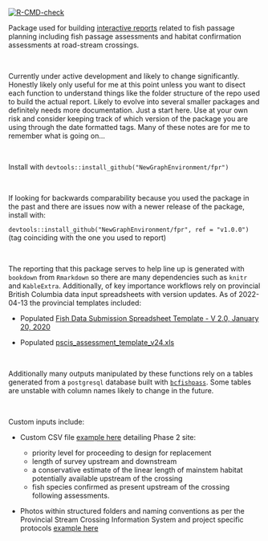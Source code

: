 <!-- badges: start -->
[![R-CMD-check](https://github.com/NewGraphEnvironment/fpr/actions/workflows/R-CMD-check.yaml/badge.svg)](https://github.com/NewGraphEnvironment/fpr/actions/workflows/R-CMD-check.yaml)
<!-- badges: end -->


Package used for building [interactive reports]((https://newgraphenvironment.github.io/fish_passage_skeena_2021_reporting/)) related to fish passage planning including fish passage assessments and habitat confirmation assessments at road-stream crossings.  

<br>

Currently under active development and likely to change significantly. Honestly likely only useful for me at this point unless you want to disect each function to understand things like the folder structure of the repo used to build the actual report. Likely to evolve into several smaller packages and definitely needs more documentation.  Just a start here.  Use at your own risk and consider keeping track of which version of the package you are using through the date formatted tags. Many of these notes are for me to remember what is going on...

<br>

Install with `devtools::install_github("NewGraphEnvironment/fpr")`

<br>

If looking for backwards comparability because you used the package in the past and there are issues now with a newer release of the package, install with:

`devtools::install_github("NewGraphEnvironment/fpr", ref = "v1.0.0")` (tag coinciding with the one you used to report)

<br>

The reporting that this package serves to help line up is generated with `bookdown` from `Rmarkdown` so there are many dependencies such as `knitr` and `KableExtra`. Additionally, of key importance workflows rely on provincial British Columbia data input spreadsheets with version updates.  As of 2022-04-13 the provincial templates included:

 + Populated [Fish Data Submission Spreadsheet Template - V 2.0, January 20, 2020 ](https://www2.gov.bc.ca/gov/content/environment/plants-animals-ecosystems/fish/fish-and-fish-habitat-data-information/fish-data-submission/submit-fish-data#submitfish) 

 + Populated [pscis_assessment_template_v24.xls](https://www2.gov.bc.ca/gov/content/environment/plants-animals-ecosystems/fish/aquatic-habitat-management/fish-passage/fish-passage-technical/assessment-projects)
 
 <br>
 
 
Additionally many outputs manipulated by these functions rely on a tables generated from a `postgresql` database built with [`bcfishpass`](https://github.com/smnorris/bcfishpass). Some tables are unstable with column names likely to change in the future.

<br>

Custom inputs include:

 + Custom CSV file [example here](https://github.com/NewGraphEnvironment/fish_passage_skeena_2021_reporting/blob/master/data/habitat_confirmations_priorities.csv) detailing Phase 2 site:
     - priority level for proceeding to design for replacement
     - length of survey upstream and downstream
     - a conservative estimate of the linear length of mainstem habitat potentially available upstream of the crossing 
     - fish species confirmed as present upstream of the crossing following assessments.


 + Photos within structured folders and naming conventions as per the Provincial Stream Crossing Information System and project specific protocols [example here](https://github.com/NewGraphEnvironment/fish_passage_skeena_2021_reporting/tree/master/data/photos) 
